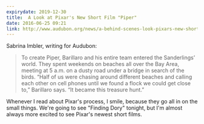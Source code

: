 ```yaml
---
expirydate: 2019-12-30
title:  A Look at Pixar's New Short Film "Piper"
date: 2016-06-25 09:21
link: http://www.audubon.org/news/a-behind-scenes-look-pixars-new-short-film-piper
---
```


Sabrina Imbler, writing for Audubon: 

> To create Piper, Barillaro and his entire team entered the Sanderlings’ world. They spent weekends on beaches all over the Bay Area, meeting at 5 a.m. on a dusty road under a bridge in search of the birds. “Half of us were chasing around different beaches and calling each other on cell phones until we found a flock we could get close to,” Barillaro says. “It became this treasure hunt.”

Whenever I read about Pixar's process, I smile, because they go all in on the small things. We're going to see "Finding Dory" tonight, but I'm almost always more excited to see Pixar's newest short films. 

